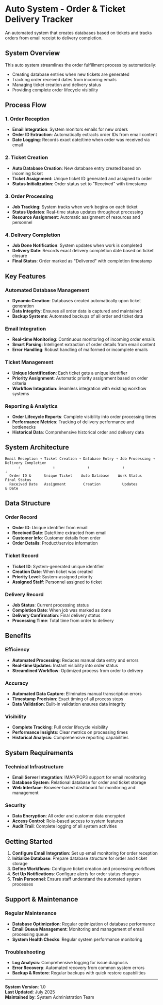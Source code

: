 # Auto System - Order & Ticket Delivery Tracker

An automated system that creates databases based on tickets and tracks orders from email receipt to delivery completion.

## System Overview

This auto system streamlines the order fulfillment process by automatically:
- Creating database entries when new tickets are generated
- Tracking order received dates from incoming emails
- Managing ticket creation and delivery status
- Providing complete order lifecycle visibility

## Process Flow

### 1. Order Reception
- **Email Integration**: System monitors emails for new orders
- **Order ID Extraction**: Automatically extracts order IDs from email content  
- **Date Logging**: Records exact date/time when order was received via email

### 2. Ticket Creation
- **Auto Database Creation**: New database entry created based on incoming ticket
- **Ticket Assignment**: Unique ticket ID generated and assigned to order
- **Status Initialization**: Order status set to "Received" with timestamp

### 3. Order Processing
- **Job Tracking**: System tracks when work begins on each ticket
- **Status Updates**: Real-time status updates throughout processing
- **Resource Assignment**: Automatic assignment of resources and personnel

### 4. Delivery Completion
- **Job Done Notification**: System updates when work is completed
- **Delivery Date**: Records exact delivery completion date based on ticket closure
- **Final Status**: Order marked as "Delivered" with completion timestamp

## Key Features

### Automated Database Management
- **Dynamic Creation**: Databases created automatically upon ticket generation
- **Data Integrity**: Ensures all order data is captured and maintained
- **Backup Systems**: Automated backups of all order and ticket data

### Email Integration
- **Real-time Monitoring**: Continuous monitoring of incoming order emails
- **Smart Parsing**: Intelligent extraction of order details from email content
- **Error Handling**: Robust handling of malformed or incomplete emails

### Ticket Management
- **Unique Identification**: Each ticket gets a unique identifier
- **Priority Assignment**: Automatic priority assignment based on order criteria
- **Workflow Integration**: Seamless integration with existing workflow systems

### Reporting & Analytics
- **Order Lifecycle Reports**: Complete visibility into order processing times
- **Performance Metrics**: Tracking of delivery performance and bottlenecks
- **Historical Data**: Comprehensive historical order and delivery data

## System Architecture

```
Email Reception → Ticket Creation → Database Entry → Job Processing → Delivery Completion
      ↓               ↓               ↓               ↓               ↓
  Order ID &      Unique Ticket    Auto Database    Work Status     Final Status
  Received Date   Assignment        Creation          Updates         & Date
```

## Data Structure

### Order Record
- **Order ID**: Unique identifier from email
- **Received Date**: Date/time extracted from email
- **Customer Info**: Customer details from order
- **Order Details**: Product/service information

### Ticket Record  
- **Ticket ID**: System-generated unique identifier
- **Creation Date**: When ticket was created
- **Priority Level**: System-assigned priority
- **Assigned Staff**: Personnel assigned to ticket

### Delivery Record
- **Job Status**: Current processing status
- **Completion Date**: When job was marked as done
- **Delivery Confirmation**: Final delivery status
- **Processing Time**: Total time from order to delivery

## Benefits

### Efficiency
- **Automated Processing**: Reduces manual data entry and errors
- **Real-time Updates**: Instant visibility into order status
- **Streamlined Workflow**: Optimized process from order to delivery

### Accuracy
- **Automated Data Capture**: Eliminates manual transcription errors
- **Timestamp Precision**: Exact timing of all process steps
- **Data Validation**: Built-in validation ensures data integrity

### Visibility
- **Complete Tracking**: Full order lifecycle visibility
- **Performance Insights**: Clear metrics on processing times
- **Historical Analysis**: Comprehensive reporting capabilities

## System Requirements

### Technical Infrastructure
- **Email Server Integration**: IMAP/POP3 support for email monitoring
- **Database System**: Relational database for order and ticket storage
- **Web Interface**: Browser-based dashboard for monitoring and management

### Security
- **Data Encryption**: All order and customer data encrypted
- **Access Control**: Role-based access to system features
- **Audit Trail**: Complete logging of all system activities

## Getting Started

1. **Configure Email Integration**: Set up email monitoring for order reception
2. **Initialize Database**: Prepare database structure for order and ticket storage
3. **Define Workflows**: Configure ticket creation and processing workflows
4. **Set Up Notifications**: Configure alerts for order status changes
5. **Train Personnel**: Ensure staff understand the automated system processes

## Support & Maintenance

### Regular Maintenance
- **Database Optimization**: Regular optimization of database performance
- **Email Queue Management**: Monitoring and management of email processing queue
- **System Health Checks**: Regular system performance monitoring

### Troubleshooting
- **Log Analysis**: Comprehensive logging for issue diagnosis
- **Error Recovery**: Automated recovery from common system errors
- **Backup & Restore**: Regular backups with quick restore capabilities

---

**System Version**: 1.0  
**Last Updated**: July 2025  
**Maintained by**: System Administration Team
